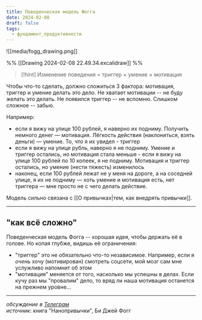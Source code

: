 ```yaml
---
title: Поведенческая модель Фогга
date: 2024-02-08
draft: false
tags:
  - фундамент_продуктивности
---
```

![[media/fogg_drawing.png]]


%% [[Drawing 2024-02-08 22.49.34.excalidraw]] %%

> [!hint]
> Изменение поведения = триггер $\times$ умение $\times$ мотивация
  
Чтобы что-то сделать, должно сложиться 3 фактора: мотивация, триггер и умение делать это дело. Не хватает мотивации -- не буду желать это делать. Не появился триггер -- не вспомню. Слишком сложное -- забью.

Например: 
- если я вижу на улице 100 рублей, я наверно их подниму. Получить немного денег — мотивация. Лёгкость действия (наклониться, взять деньги) — умение. То, что я их увидел - триггер 
- если я вижу на улице рубль, наверно я не подниму. Умение и триггер остались, но мотивация стала меньше - если я вижу на улице 100 рублей по 10 копеек, я не подниму. Мотивация и триггер остались, но умение (нести тяжесть) изменилось 
- наконец, если 100 рублей лежат не у меня на дороге, а на соседней улице, я их не подниму — хоть умение и мотивация есть, нет триггера — мне просто не с чего делать действие. 

Модель сильно связана с [[О привычках|тем, как внедрять привычки]].


---
## "как всё сложно"
Поведенческая модель Фогга -- хорошая идея, чтобы держать её в голове. Но копая глубже, видишь её ограничения:
- "триггер" это не обязательно что-то независимое. Например, если я *очень* хочу (мотивирован) смотреть соцсети, мой мозг сам мне услужливо напомнит об этом
- "мотивация" меняется от того, насколько мы успешны в делах. Если кучу раз мы "провалим" дело, то вряд ли наша мотивация останется на прежнем уровне...

---
*обсуждение в [Телеграм](https://t.me/organaized_anton/144)*<br/>
*источник*: книга "Нанопривычки", Би Джей Фогг
